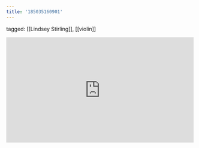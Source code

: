 ```yaml
---
title: '185035160901'
---
```

tagged: [[Lindsey Stirling]], [[violin]]
<iframe allow="accelerometer; autoplay; clipboard-write; encrypted-media; gyroscope; picture-in-picture" allowfullscreen="" frameborder="0" height="281" id="youtube_iframe" src="https://www.youtube.com/embed/jvipPYFebWc?feature=oembed&amp;enablejsapi=1&amp;origin=https://safe.txmblr.com&amp;wmode=opaque" width="500"></iframe>